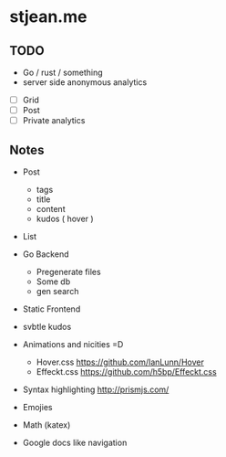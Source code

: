 # stjean.me

## TODO

- Go / rust / something
- server side anonymous analytics

- [ ] Grid
- [ ] Post
- [ ] Private analytics

## Notes

- Post
  - tags
  - title
  - content
  - kudos ( hover )
- List

- Go Backend
  - Pregenerate files
  - Some db
  - gen search

- Static Frontend

- svbtle kudos
- Animations and nicities =D
  - Hover.css https://github.com/IanLunn/Hover
  - Effeckt.css https://github.com/h5bp/Effeckt.css
- Syntax highlighting http://prismjs.com/
- Emojies
- Math (katex)
- Google docs like navigation